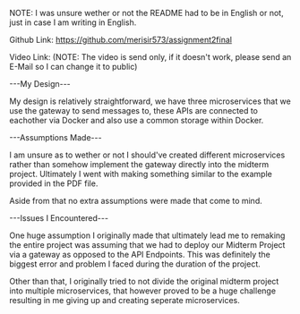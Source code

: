 NOTE: I was unsure wether or not the README had to be in English or not, just in case I am writing in English.

Github Link:
https://github.com/merisir573/assignment2final

Video Link:
 (NOTE: The video is send only, if it doesn't work, please send an E-Mail so I can change it to public)

---My Design---

My design is relatively straightforward, we have three microservices that we use the gateway to send messages to, these APIs are connected to eachother via Docker and also use a common storage within Docker.

---Assumptions Made---

I am unsure as to wether or not I should've created different microservices rather than somehow implement the gateway directly into the midterm project. Ultimately I went with making something similar to the example provided in the PDF file.

Aside from that no extra assumptions were made that come to mind.

---Issues I Encountered---

One huge assumption I originally made that ultimately lead me to remaking the entire project was assuming that we had to deploy our Midterm Project via a gateway as opposed to the API Endpoints. This was definitely the biggest error and problem I faced during the duration of the project.

Other than that, I originally tried to not divide the original midterm project into multiple microservices, that however proved to be a huge challenge resulting in me giving up and creating seperate microservices.
